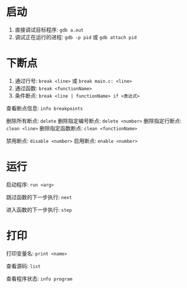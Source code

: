 # 启动

1. 直接调试目标程序: `gdb a.out`
2. 调试正在运行的进程: `gdb -p pid` 或 `gdb attach pid`

# 下断点

1. 通过行号: `break <line>` 或 `break main.c: <line>`
2. 通过函数: `break <functionName>`
3. 条件断点: `break <line | functionName> if <表达式>`

查看断点信息: `info breakpoints`

删除所有断点: `delete`
删除指定编号断点: `delete <number>`
删除指定行断点: `clean <line>`
删除指定函数断点: `clean <functionName>`

禁用断点: `disable <number>`
启用断点: `enable <number>`

# 运行

启动程序: `run <arg>`

跳过函数的下一步执行: `next`

进入函数的下一步执行: `step`

# 打印

打印变量名: `print <name>`

查看源码: `list`

查看程序状态: `info program`